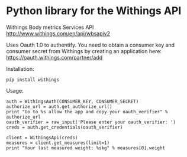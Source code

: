 # Python library for the Withings API

Withings Body metrics Services API
<http://www.withings.com/en/api/wbsapiv2>

Uses Oauth 1.0 to authentify. You need to obtain a consumer key
and consumer secret from Withings by creating an application
here: <https://oauth.withings.com/partner/add>

Installation:

    pip install withings

Usage:

    auth = WithingsAuth(CONSUMER_KEY, CONSUMER_SECRET)
    authorize_url = auth.get_authorize_url()
    print "Go to %s allow the app and copy your oauth_verifier" % authorize_url
    oauth_verifier = raw_input('Please enter your oauth_verifier: ')
    creds = auth.get_credentials(oauth_verifier)

    client = WithingsApi(creds)
    measures = client.get_measures(limit=1)
    print "Your last measured weight: %skg" % measures[0].weight 
